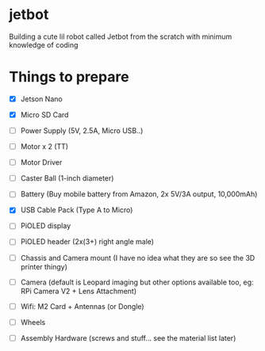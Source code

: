 # jetbot
Building a cute lil robot called Jetbot from the scratch with minimum knowledge of coding 

# Things to prepare
- [x] Jetson Nano
- [x] Micro SD Card
- [ ] Power Supply (5V, 2.5A, Micro USB..)
- [ ] Motor x 2 (TT)
- [ ] Motor Driver 
- [ ] Caster Ball (1-inch diameter) 
- [ ] Battery (Buy mobile battery from Amazon, 2x 5V/3A output, 10,000mAh)
- [x] USB Cable Pack (Type A to Micro)
- [ ] PiOLED display
- [ ] PiOLED header (2x(3+) right angle male)
- [ ] Chassis and Camera mount (I have no idea what they are so see the 3D printer thingy) 

- [ ] Camera (default is Leopard imaging but other options available too, eg: RPi Camera V2 + Lens Attachment)
- [ ] Wifi: M2 Card + Antennas (or Dongle) 

- [ ] Wheels
- [ ] Assembly Hardware (screws and stuff... see the material list later) 
